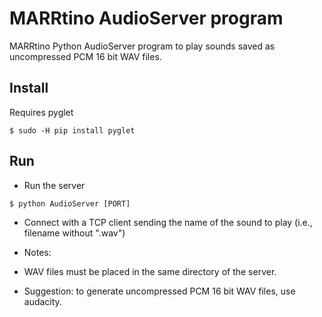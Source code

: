 # MARRtino AudioServer program #

MARRtino Python AudioServer program to play sounds saved as uncompressed PCM 16 bit WAV files.

## Install ##

Requires pyglet
```
$ sudo -H pip install pyglet
```



## Run ##

* Run the server

```
$ python AudioServer [PORT]

```

* Connect with a TCP client sending the name of the sound to play (i.e., filename without ".wav")

* Notes:

- WAV files must be placed in the same directory of the server.

- Suggestion: to generate uncompressed PCM 16 bit WAV files, use audacity.


